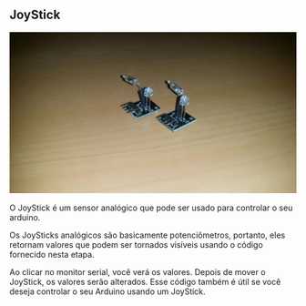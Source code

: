 ## JoyStick

![alt text](img/1.jpg)

O JoyStick é um sensor analógico que pode ser usado para controlar o seu arduino.

Os JoySticks analógicos são basicamente potenciômetros, portanto, eles retornam valores que podem ser tornados visíveis usando o código fornecido nesta etapa.


Ao clicar no monitor serial, você verá os valores. Depois de mover o JoyStick, os valores serão alterados. Esse código também é útil se você deseja controlar o seu Arduino usando um JoyStick.